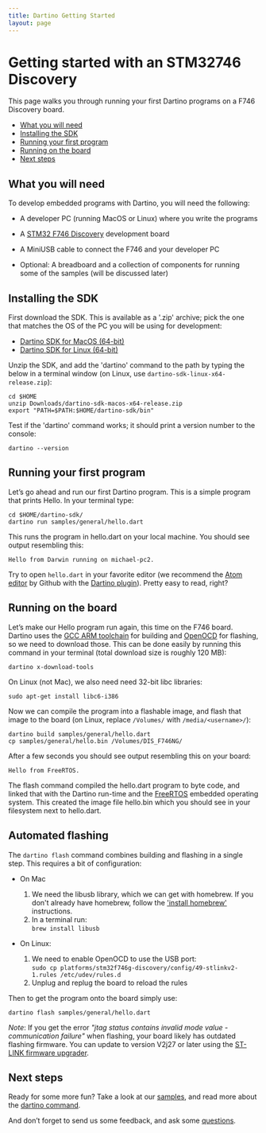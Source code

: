 ```yaml
---
title: Dartino Getting Started
layout: page
---
```


# Getting started with an STM32746 Discovery

This page walks you through running your first Dartino programs on a F746
Discovery board.

* [What you will need](#what-you-will-need)
* [Installing the SDK](#installing-the-sdk)
* [Running your first program](#running-your-first-program)
* [Running on the board](#running-on-the-board)
* [Next steps](#next-steps)

## What you will need

To develop embedded programs with Dartino, you will need the following:

* A developer PC (running MacOS or Linux) where you write the programs

* A [STM32 F746 Discovery](http://www.st.com/stm32f7-discovery) development
board

* A MiniUSB cable to connect the F746 and your developer PC

* Optional: A breadboard and a collection of components for running some of
 the samples (will be discussed later)

## Installing the SDK

First download the SDK. This is available as a '.zip' archive; pick the one that
matches the OS of the PC you will be using for development:

* <a href="https://storage.googleapis.com/dartino-archive/channels/dev/release/latest/sdk/dartino-sdk-macos-x64-release.zip"
onclick="ga('send', 'event', 'Downloads', 'MacOS SDK');">Dartino SDK for MacOS (64-bit)</a>
* <a href="https://storage.googleapis.com/dartino-archive/channels/dev/release/latest/sdk/dartino-sdk-linux-x64-release.zip"
onclick="ga('send', 'event', 'Downloads', 'Linux SDK');">Dartino SDK for Linux (64-bit)</a>

Unzip the SDK, and add the 'dartino' command to the path by typing the below in
a terminal window (on Linux, use `dartino-sdk-linux-x64-release.zip`):

```
cd $HOME
unzip Downloads/dartino-sdk-macos-x64-release.zip
export "PATH=$PATH:$HOME/dartino-sdk/bin"
```

Test if the 'dartino' command works; it should print a version number to the
console:

```
dartino --version
```

## Running your first program

Let’s go ahead and run our first Dartino program. This is a simple program that
prints Hello. In your terminal type:

```
cd $HOME/dartino-sdk/
dartino run samples/general/hello.dart
```

This runs the program in hello.dart on your local machine. You should see output
resembling this:

```
Hello from Darwin running on michael-pc2.
```

Try to open `hello.dart` in your favorite editor (we recommend the [Atom
editor](https://atom.io/) by Github with the
[Dartino plugin](https://atom.io/packages/dartino)). Pretty easy to read, right?

## Running on the board

Let’s make our Hello program run again, this time on the F746 board. Dartino
uses the [GCC ARM toolchain](https://launchpad.net/gcc-arm-embedded) for
building and [OpenOCD](http://openocd.org/) for flashing, so we need to download
those. This can be done easily by running this command in your terminal (total
download size is roughly 120 MB):

```
dartino x-download-tools
```

On Linux (not Mac), we also need need 32-bit libc libraries:

```
sudo apt-get install libc6-i386
```

Now we can compile the program into a flashable image, and flash that image
to the board (on Linux, replace `/Volumes/` with `/media/<username>/`):

```
dartino build samples/general/hello.dart
cp samples/general/hello.bin /Volumes/DIS_F746NG/
```

After a few seconds you should see output resembling this on your board:

```
Hello from FreeRTOS.
```

The flash command compiled the hello.dart program to byte code, and linked that
with the Dartino run-time and the [FreeRTOS](http://www.freertos.org/) embedded
operating system. This created the image file hello.bin which you should see in
your filesystem next to hello.dart.

## Automated flashing

The `dartino flash` command combines building and flashing in a single step.
This requires a bit of configuration:

* On Mac
  1. We need the libusb library, which we can get with homebrew. If you
 don't already have homebrew, follow the ['install homebrew'](http://brew.sh/)
 instructions.
  1. In a terminal run:
  <br>`brew install libusb`

* On Linux:
  1. We need to enable OpenOCD to use the USB port:
  <br>`sudo cp platforms/stm32f746g-discovery/config/49-stlinkv2-1.rules /etc/udev/rules.d`
  1. Unplug and replug the board to reload the rules

Then to get the program onto the board simply use:

```
dartino flash samples/general/hello.dart
```

*Note*: If you get the error *"jtag status contains invalid mode value -
communication failure"* when flashing, your board likely has outdated flashing
firmware. You can update to version V2j27 or later using the [ST-LINK firmware
upgrader](http://www.st.com/web/en/catalog/tools/PF260217).

## Next steps

Ready for some more fun? Take a look at our
[samples](/samples/stm32f746disco.html), and read more about the [dartino
command](/tool.html).

And don’t forget to send us some feedback, and ask some [questions](/faq.html).
